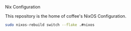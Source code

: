Nix Configuration

This repository is the home of coffee's NixOS Configuration.
```bash
sudo nixos-rebuild switch --flake .#nixos
```
